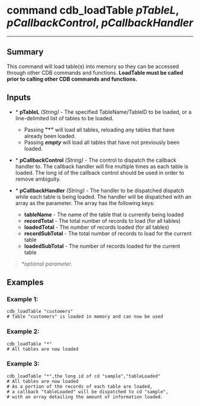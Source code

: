 # command cdb_loadTable *pTableL*, *pCallbackControl*, *pCallbackHandler*
---

## Summary
This command will load table(s) into memory so they can be accessed through other CDB commands and functions. **LoadTable must be called prior to calling other CDB commands and functions.**

## Inputs
* \* **pTableL** *(String)* - The specified TableName/TableID to be loaded, or a line-delimited list of tables to be loaded.
    * Passing **"\*"** will load all tables, reloading any tables that have already been loaded.
    * Passing **_empty_** will load all tables that have not previously been loaded.

* \* **pCallbackControl** *(String)* - The control to dispatch the callback handler to. The callback handler will fire multiple times as each table is loaded. The long id of the callback control should be used in order to remove ambiguity.

* \* **pCallbackHandler** *(String)* - The handler to be dispatched dispatch while each table is being loaded. The handler will be dispatched with an array as the parameter. The array has the following keys:
    * **tableName** - The name of the table that is currently being loaded
    * **recordTotal** - The total number of records to load (for all tables)
    * **loadedTotal** - The number of records loaded (for all tables)
    * **recordSubTotal** - The total number of records to load for the current table
    * **loadedSubTotal** - The number of records loaded for the current table
    
> _*optional parameter._

## Examples
### Example 1:
```livecodeserver
cdb_loadTable "customers"
# Table "customers" is loaded in memory and can now be used 
``` 
### Example 2:
```livecodeserver
cdb_loadTable "*"
# All tables are now loaded
```
### Example 3:
```livecodeserver
cdb_loadTable "*",the long id of cd "sample","tableLoaded"
# All tables are now loaded
# As a portion of the records of each table are loaded,
# a callback "tableLoaded" will be dispatched to cd "sample",
# with an array detailing the amount of information loaded.
``` 
